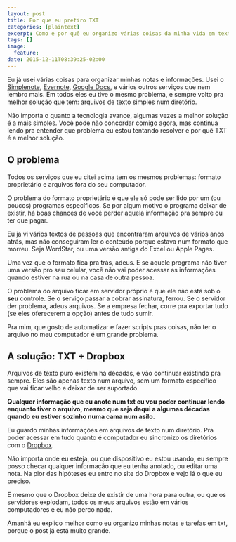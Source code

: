 ```yaml
---
layout: post
title: Por que eu prefiro TXT
categories: [plaintext]
excerpt: Como e por quê eu organizo várias coisas da minha vida em textos simples em vez de usar apps e formatos proprietários.
tags: []
image:
  feature:
date: 2015-12-11T08:39:25-02:00
---
```


Eu já usei várias coisas para organizar minhas notas e informações. Usei o
[Simplenote][simplenote], [Evernote][evernote], [Google Docs][googledocs], e
vários outros serviços que nem lembro mais. Em todos eles eu tive o mesmo
problema, e sempre volto pra melhor solução que tem: arquivos de texto simples
num diretório.

Não importa o quanto a tecnologia avance, algumas vezes a melhor solução é a
mais simples. Você pode não concordar comigo agora, mas continua lendo pra
entender que problema eu estou tentando resolver e por quê TXT é a melhor
solução.

## O problema ##

Todos os serviços que eu citei acima tem os mesmos problemas: formato
proprietário e arquivos fora do seu computador.

O problema do formato proprietário é que ele só pode ser lido por um (ou poucos)
programas específicos. Se por algum motivo o programa deixar de existir, há boas
chances de você perder aquela informação pra sempre ou ter que pagar.

Eu já vi vários textos de pessoas que encontraram arquivos de vários anos atrás,
mas não conseguiram ler o conteúdo porque estava num formato que morreu. Seja
WordStar, ou uma versão antiga do Excel ou Apple Pages.

Uma vez que o formato fica pra trás, adeus. E se aquele programa não tiver uma
versão pro seu celular, você não vai poder acessar as informações quando estiver
na rua ou na casa de outra pessoa.

O problema do arquivo ficar em servidor próprio é que ele não está sob o **seu**
controle. Se o serviço passar a cobrar assinatura, ferrou. Se o servidor der
problema, adeus arquivos. Se a empresa fechar, corre pra exportar tudo (se eles
oferecerem a opção) antes de tudo sumir.

Pra mim, que gosto de automatizar e fazer scripts pras coisas, não ter o arquivo
no meu computador é um grande problema.

## A solução: TXT + Dropbox ##

Arquivos de texto puro existem há décadas, e vão continuar existindo pra sempre.
Eles são apenas texto num arquivo, sem um formato específico que vai ficar velho
e deixar de ser suportado.

**Qualquer informação que eu anote num txt eu vou poder continuar lendo enquanto
tiver o arquivo, mesmo que seja daqui a algumas décadas quando eu estiver
sozinho numa cama num asilo.**

Eu guardo minhas informações em arquivos de texto num diretório. Pra poder
acessar em tudo quanto é computador eu sincronizo os diretórios com o
[Dropbox][dropbox].

Não importa onde eu esteja, ou que dispositivo eu estou usando, eu sempre posso
checar qualquer informação que eu tenha anotado, ou editar uma nota. Na pior das
hipóteses eu entro no site do Dropbox e vejo lá o que eu preciso.

E mesmo que o Dropbox deixe de existir de uma hora para outra, ou que os
servidores explodam, todos os meus arquivos estão em vários computadores e eu
não perco nada.

Amanhã eu explico melhor como eu organizo minhas notas e tarefas em txt, porque
o post já está muito grande.

[simplenote]:http://simplenote.com
[evernote]:http://evernote.com
[googledocs]:http://docs.google.com
[dropbox]:http://dropbox.com
